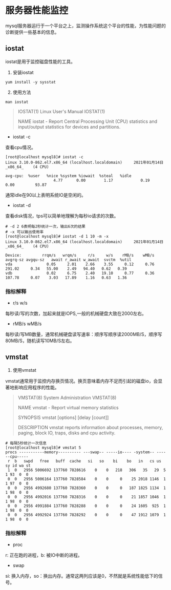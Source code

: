 # 服务器性能监控

mysql服务器运行于一个平台之上，监测操作系统这个平台的性能，为性能问题的诊断提供一些基本的信息。

## iostat

iostat是用于监控磁盘性能的工具。

1. 安装iostat

```shell
yum install -y sysstat
```

2. 使用方法

```shell
man iostat
```

> IOSTAT(1)                                                     Linux User's Manual                                                    IOSTAT(1)
>
> NAME
>        iostat - Report Central Processing Unit (CPU) statistics and input/output statistics for devices and partitions.

* iostat -c

查看cpu情况。

```shell
[root@localhost mysql8]# iostat -c
Linux 3.10.0-862.el7.x86_64 (localhost.localdomain) 	2021年01月14日 	_x86_64_	(4 CPU)

avg-cpu:  %user   %nice %system %iowait  %steal   %idle
					 4.77      0.00        1.17            0.19       0.00         93.87
```

通常idle在90以上表明系统IO是空闲的。

* iostat -d

查看disk情况，tps可以简单地理解为每秒io请求的次数。

```shell
# -d 2 6表明每2秒统计一次，输出6次的结果
# -x 可以输出使用率
[root@localhost mysql8]# iostat -d 1 10 -m -x
Linux 3.10.0-862.el7.x86_64 (localhost.localdomain) 	2021年01月14日 	_x86_64_	(4 CPU)

Device:         rrqm/s   wrqm/s     r/s     w/s    rMB/s    wMB/s avgrq-sz avgqu-sz   await r_await w_await  svctm  %util
vda               0.05     2.01    2.66    3.55     0.12     0.76   291.02     0.34   55.00    2.49   94.40   0.62   0.39
vdb               0.02     6.75    2.40   19.10     0.77     0.36   107.78     0.07    3.03   17.89    1.16   0.63   1.36
```

### 指标解释

* r/s w/s

每秒读/写的次数，加起来就是IOPS,一般的机械硬盘大致在2000左右。

* rMB/s wMB/s

每秒读/写MB数量，通常机械硬盘读写速率：顺序写顺序读2000MB/S，顺序写80MB/S，随机读写10MB/S左右。

## vmstat

1. 使用vmstat

vmstat通常用于监控内存换页情况。换页意味着内存不足而引起的磁盘io，会显著地影响应用程序的性能。

> VMSTAT(8)                                                    System Administration                                                   VMSTAT(8)
>
> NAME
>        vmstat - Report virtual memory statistics
>
> SYNOPSIS
>        vmstat [options] [delay [count]]
>
> DESCRIPTION
>        vmstat reports information about processes, memory, paging, block IO, traps, disks and cpu activity.

```shell
# 每隔5秒统计一次信息
[root@localhost mysql8]# vmstat 5
procs -----------memory---------- ---swap-- -----io---- -system-- ------cpu-----
 r  b   swpd   free   buff  cache   si   so    bi    bo   in   cs us sy id wa st
 1  0   2956 5006692 137760 7828616    0    0   218   306   35   29  5  1 93  0  0
 0  0   2956 5006164 137760 7828584    0    0     0    25 2018 1146  1  1 97  0  0
 0  0   2956 4992680 137760 7828360    0    0     0   187 1825 1134  1  1 98  0  0
 0  0   2956 4992016 137760 7828316    0    0     0    21 1857 1046  1  1 98  0  0
 0  0   2956 4991884 137760 7828288    0    0     0    24 1605  925  1  1 98  0  0
 0  0   2956 4992924 137760 7828292    0    0     0    47 1912 1079  1  1 98  0  0
```

### 指标解释

* proc

r: 正在跑的进程，b: 被IO中断的进程。

* swap

si: 换入内存，so：换出内存。通常这两列应该是0，不然就是系统性能低下的信号。